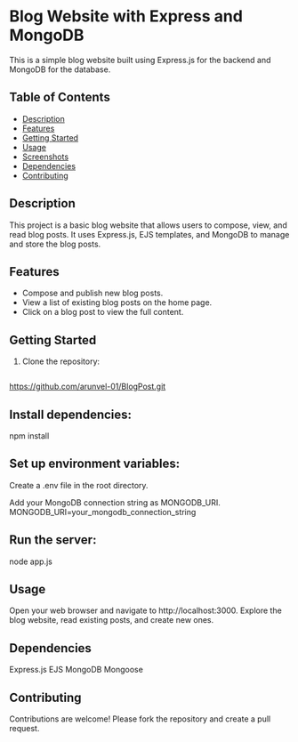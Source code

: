 # Blog Website with Express and MongoDB

This is a simple blog website built using Express.js for the backend and MongoDB for the database.

## Table of Contents

- [Description](#description)
- [Features](#features)
- [Getting Started](#getting-started)
- [Usage](#usage)
- [Screenshots](#screenshots)
- [Dependencies](#dependencies)
- [Contributing](#contributing)

## Description

This project is a basic blog website that allows users to compose, view, and read blog posts. It uses Express.js, EJS templates, and MongoDB to manage and store the blog posts.

## Features

- Compose and publish new blog posts.
- View a list of existing blog posts on the home page.
- Click on a blog post to view the full content.

## Getting Started

1. Clone the repository:

   ```bash
  https://github.com/arunvel-01/BlogPost.git
  
## Install dependencies:
  npm install
  
## Set up environment variables:

Create a .env file in the root directory.

Add your MongoDB connection string as MONGODB_URI.
MONGODB_URI=your_mongodb_connection_string

## Run the server:
node app.js

## Usage
Open your web browser and navigate to http://localhost:3000.
Explore the blog website, read existing posts, and create new ones.

## Dependencies
Express.js
EJS
MongoDB
Mongoose

## Contributing
Contributions are welcome! Please fork the repository and create a pull request.
